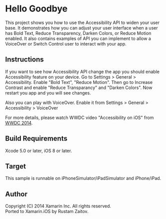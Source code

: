 Hello Goodbye
==============
This project shows you how to use the Accessibility API to widen your user base.
It demonstrates how you can adjust your user interface when a user has Bold Text, Reduce Transparency, Darken Colors, or Reduce Motion enabled.
It also contains examples of API you can implement to allow a VoiceOver or Switch Control user to interact with your app.

Instructions
------------

If you want to see how Accessibility API change the app you should enable Accessibility feature on your device.
Go to Settings > General > Accessibility. Enable "Bold Text", "Reduce Motion". Then go to Increase Contrast and enable "Reduce Transparancy" and "Darken Colors". Now restart you app and you will see changes.

Also you can play with VoiceOver. Enable it from Settings > General > Accessibility > VoiceOver

For more details, please watch WWDC video "Accessibility on iOS" from [WWDC 2014].

Build Requirements
------------------

Xcode 5.0 or later, iOS 8 or later.

Target
------

This sample is runnable on iPhoneSimulator/iPadSimulator and iPhone/iPad.

Author
------

Copyright (C) 2014 Xamarin Inc. All rights reserved.  
Ported to Xamarin.iOS by Rustam Zaitov.

[WWDC 2014]:https://developer.apple.com/videos/wwdc/2014/
